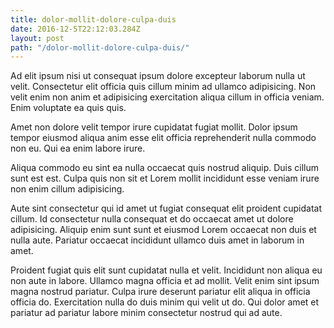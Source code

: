 ```yaml
---
title: dolor-mollit-dolore-culpa-duis
date: 2016-12-5T22:12:03.284Z
layout: post
path: "/dolor-mollit-dolore-culpa-duis/"
---
```


Ad elit ipsum nisi ut consequat ipsum dolore excepteur laborum nulla ut velit. Consectetur elit officia quis cillum minim ad ullamco adipisicing. Non velit enim non anim et adipisicing exercitation aliqua cillum in officia veniam. Enim voluptate ea quis quis.

Amet non dolore velit tempor irure cupidatat fugiat mollit. Dolor ipsum tempor eiusmod aliqua anim esse elit officia reprehenderit nulla commodo non eu. Qui ea enim labore irure.

Aliqua commodo eu sint ea nulla occaecat quis nostrud aliquip. Duis cillum sunt est est. Culpa quis non sit et Lorem mollit incididunt esse veniam irure non enim cillum adipisicing.

Aute sint consectetur qui id amet ut fugiat consequat elit proident cupidatat cillum. Id consectetur nulla consequat et do occaecat amet ut dolore adipisicing. Aliquip enim sunt sunt et eiusmod Lorem occaecat non duis et nulla aute. Pariatur occaecat incididunt ullamco duis amet in laborum in amet.

Proident fugiat quis elit sunt cupidatat nulla et velit. Incididunt non aliqua eu non aute in labore. Ullamco magna officia et ad mollit. Velit enim sint ipsum magna nostrud pariatur. Culpa irure deserunt pariatur elit aliqua in officia officia do. Exercitation nulla do duis minim qui velit ut do. Qui dolor amet et pariatur ad pariatur labore minim consectetur nostrud qui ad aute.